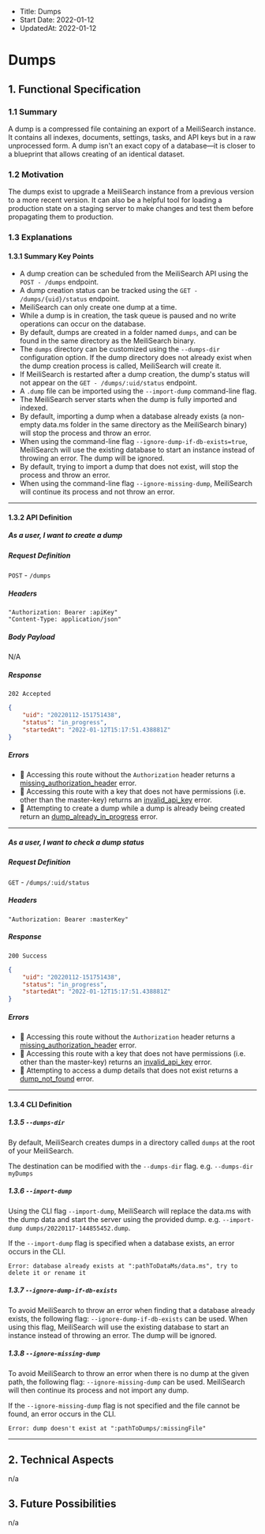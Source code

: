 - Title: Dumps
- Start Date: 2022-01-12
- UpdatedAt: 2022-01-12

# Dumps

## 1. Functional Specification

### 1.1 Summary

A dump is a compressed file containing an export of a MeiliSearch instance. It contains all indexes, documents, settings, tasks, and API keys but in a raw unprocessed form. A dump isn't an exact copy of a database—it is closer to a blueprint that allows creating of an identical dataset.

### 1.2 Motivation

The dumps exist to upgrade a MeiliSearch instance from a previous version to a more recent version. It can also be a helpful tool for loading a production state on a staging server to make changes and test them before propagating them to production.

### 1.3 Explanations

#### 1.3.1 Summary Key Points

- A dump creation can be scheduled from the MeiliSearch API using the `POST - /dumps` endpoint.
- A dump creation status can be tracked using the `GET - /dumps/{uid}/status` endpoint.
- MeiliSearch can only create one dump at a time.
- While a dump is in creation, the task queue is paused and no write operations can occur on the database.
- By default, dumps are created in a folder named `dumps`, and can be found in the same directory as the MeiliSearch binary.
- The `dumps` directory can be customized using the `--dumps-dir` configuration option. If the dump directory does not already exist when the dump creation process is called, MeiliSearch will create it.
- If MeiliSearch is restarted after a dump creation, the dump's status will not appear on the `GET - /dumps/:uid/status` endpoint.
- A `.dump` file can be imported using the `--import-dump` command-line flag.
- The MeiliSearch server starts when the dump is fully imported and indexed.
- By default, importing a dump when a database already exists (a non-empty data.ms folder in the same directory as the MeiliSearch binary) will stop the process and throw an error.
- When using the command-line flag `--ignore-dump-if-db-exists=true`, MeiliSearch will use the existing database to start an instance instead of throwing an error. The dump will be ignored.
- By default, trying to import a dump that does not exist, will stop the process and throw an error.
- When using the command-line flag `--ignore-missing-dump`, MeiliSearch will continue its process and not throw an error.

---

#### 1.3.2 API Definition

##### **As a user, I want to create a dump**

##### Request Definition

`POST` - `/dumps`

##### Headers

```
"Authorization: Bearer :apiKey"
"Content-Type: application/json"
```

##### Body Payload
N/A

##### Response

`202 Accepted`

```json
{
    "uid": "20220112-151751438",
    "status": "in_progress",
    "startedAt": "2022-01-12T15:17:51.438881Z"
}
```

##### Errors

- 🔴 Accessing this route without the `Authorization` header returns a [missing_authorization_header](0061-error-format-and-definitions.md#missing_authorization_header) error.
- 🔴 Accessing this route with a key that does not have permissions (i.e. other than the master-key) returns an [invalid_api_key](0061-error-format-and-definitions.md#invalid_api_key) error.
- 🔴 Attempting to create a dump while a dump is already being created return an [dump_already_in_progress](0061-error-format-and-definitions.md#dump_already_in_progress) error.

---

##### **As a user, I want to check a dump status**

##### Request Definition

`GET` - `/dumps/:uid/status`

##### Headers

```
"Authorization: Bearer :masterKey"
```

##### Response

`200 Success`

```json
{
    "uid": "20220112-151751438",
    "status": "in_progress",
    "startedAt": "2022-01-12T15:17:51.438881Z"
}
```

##### Errors

- 🔴 Accessing this route without the `Authorization` header returns a [missing_authorization_header](0061-error-format-and-definitions.md#missing_authorization_header) error.
- 🔴 Accessing this route with a key that does not have permissions (i.e. other than the master-key) returns an [invalid_api_key](0061-error-format-and-definitions.md#invalid_api_key) error.
- 🔴 Attempting to access a dump details that does not exist returns a [dump_not_found](0061-error-format-and-definitions.md#dump_not_found) error.

---

#### 1.3.4 CLI Definition

##### 1.3.5 `--dumps-dir`

By default, MeiliSearch creates dumps in a directory called `dumps` at the root of your MeiliSearch.

The destination can be modified with the `--dumps-dir` flag. e.g. `--dumps-dir myDumps`

##### 1.3.6 `--import-dump`

Using the CLI flag `--import-dump`, MeiliSearch will replace the data.ms with the dump data and start the server using the provided dump. e.g. `--import-dump dumps/20220117-144855452.dump`.

If the `--import-dump` flag is specified when a database exists, an error occurs in the CLI.

```
Error: database already exists at ":pathToDataMs/data.ms", try to delete it or rename it
```

##### 1.3.7 `--ignore-dump-if-db-exists`

To avoid MeiliSearch to throw an error when finding that a database already exists, the following flag: `--ignore-dump-if-db-exists` can be used. When using this flag, MeiliSearch will use the existing database to start an instance instead of throwing an error. The dump will be ignored.

##### 1.3.8 `--ignore-missing-dump`

To avoid MeiliSearch to throw an error when there is no dump at the given path, the following flag: `--ignore-missing-dump` can be used. MeiliSearch will then continue its process and not import any dump.

If the `--ignore-missing-dump` flag is not specified and the file cannot be found, an error occurs in the CLI.

```
Error: dump doesn't exist at ":pathToDumps/:missingFile"
```

---

## 2. Technical Aspects
n/a

## 3. Future Possibilities
n/a